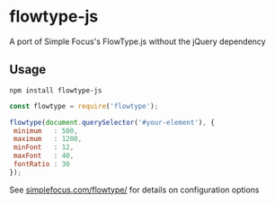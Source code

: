 # flowtype-js

A port of Simple Focus's FlowType.js without the jQuery dependency

## Usage

`npm install flowtype-js`

```javascript
const flowtype = require('flowtype');

flowtype(document.querySelector('#your-element'), {
 minimum   : 500,
 maximum   : 1200,
 minFont   : 12,
 maxFont   : 40,
 fontRatio : 30
});
```

See [simplefocus.com/flowtype/](http://simplefocus.com/flowtype/) for details on configuration options
